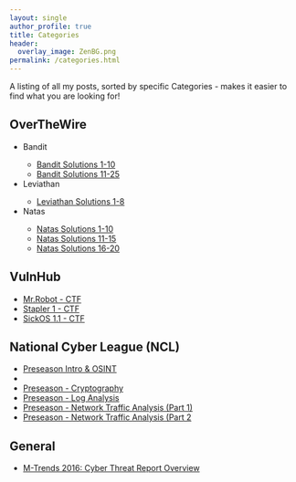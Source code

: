 ```yaml
---
layout: single
author_profile: true
title: Categories
header:
  overlay_image: ZenBG.png
permalink: /categories.html
---
```


A listing of all my posts, sorted by specific Categories - makes it easier to find what you are looking for!

<h2>OverTheWire</h2>
<ul>

<li>Bandit</li>
<ul>
<li><a href="https://jhalon.github.io/over-the-wire-bandit1/">Bandit Solutions 1-10</a></li>
<li><a href="https://jhalon.github.io/over-the-wire-bandit2/">Bandit Solutions 11-25</a></li>
</ul>

<li>Leviathan</li>
<ul>
<li><a href="https://jhalon.github.io/over-the-wire-leviathan/">Leviathan Solutions 1-8</a></li>
</ul>

<li>Natas</li>
<ul>
<li><a href="https://jhalon.github.io/over-the-wire-natas1/">Natas Solutions 1-10</a></li>
<li><a href="https://jhalon.github.io/over-the-wire-natas2/">Natas Solutions 11-15</a></li>
<li><a href="https://jhalon.github.io/over-the-wire-natas3/">Natas Solutions 16-20</a></li>
</ul>

</ul>

<h2>VulnHub</h2>
<ul>
<li><a href="https://jhalon.github.io/vulnhub-mr-robot1/">Mr.Robot - CTF</a></li>
<li><a href="https://jhalon.github.io/vulnhub-stapler1/">Stapler 1 - CTF</a></li>
<li><a href="https://jhalon.github.io/vulnhub-sick-os1/">SickOS 1.1 - CTF</a></li>
</ul>

<h2>National Cyber League (NCL)</h2>
<ul>
<li><a href="https://jhalon.github.io/ncl-intro-osint/">Preseason Intro & OSINT</a><li>
<li><a href="">Preseason - Cryptography</a></li>
<li><a href="">Preseason - Log Analysis</a></li>
<li><a href="">Preseason - Network Traffic Analysis (Part 1)</a></li>
<li><a href="">Preseason - Network Traffic Analysis (Part 2</a></li>
</ul>

<h2>General</h2>
<ul>
<li><a href="https://jhalon.github.io/m-trends-fireeye-report-overview/">M-Trends 2016: Cyber Threat Report Overview</a></li>
</ul>
